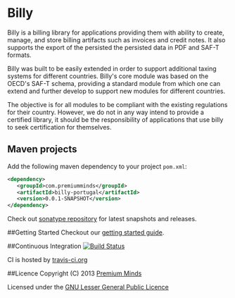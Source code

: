 # Billy
Billy is a billing library for applications providing them with ability to create, manage,  and store billing artifacts such as invoices and credit notes. It also supports the export of the persisted the persisted data in PDF and SAF-T formats.

Billy was built to be easily extended in order to support additional taxing systems for different countries. 
Billy's core module was based on the OECD's SAF-T schema, providing a standard module from which one can extend and further develop to support new modules for different countries.

The objective is for all modules to be compliant with the existing regulations for their country. However, we do not in any way intend to provide a certified library, it should be the responsibility of applications that use billy to seek certification for themselves.


## Maven projects
Add the following maven dependency to your project `pom.xml`:

```xml
<dependency>
   <groupId>com.premiumminds</groupId>
   <artifactId>billy-portugal</artifactId>
   <version>0.0.1-SNAPSHOT</version>
</dependency>
```
Check out [sonatype repository](https://oss.sonatype.org/index.html#nexus-search;quick~billy) for latest snapshots and releases.

##Getting Started
Checkout our [getting started guide](http://premium-minds.github.io/billy/getStarted.html).

##Continuous Integration
[![Build Status](https://travis-ci.org/premium-minds/billy.png?branch=develop-ReceiptInvoice)](https://travis-ci.org/premium-minds/billy)

CI is hosted by [travis-ci.org](https://travis-ci.org/)

##Licence
Copyright (C) 2013 [Premium Minds](http://www.premium-minds.com/)

Licensed under the [GNU Lesser General Public Licence](http://www.gnu.org/licenses/lgpl.html)
